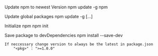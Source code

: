﻿Update npm to newest Version
	npm update -g npm

Update global packages
	npm update -g [<pkg>...]


Initialize npm
	npm init

Save package to devDependencies
	npm install <pkg> --save-dev

	If neccessary change version to always be the latest in package.json
		"<pkg>" : ">=1.0.0"